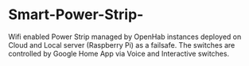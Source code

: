 # Smart-Power-Strip-
Wifi enabled Power Strip managed by OpenHab instances deployed on Cloud and Local server (Raspberry Pi) as a failsafe. The switches are controlled by Google Home App via Voice and Interactive switches.

